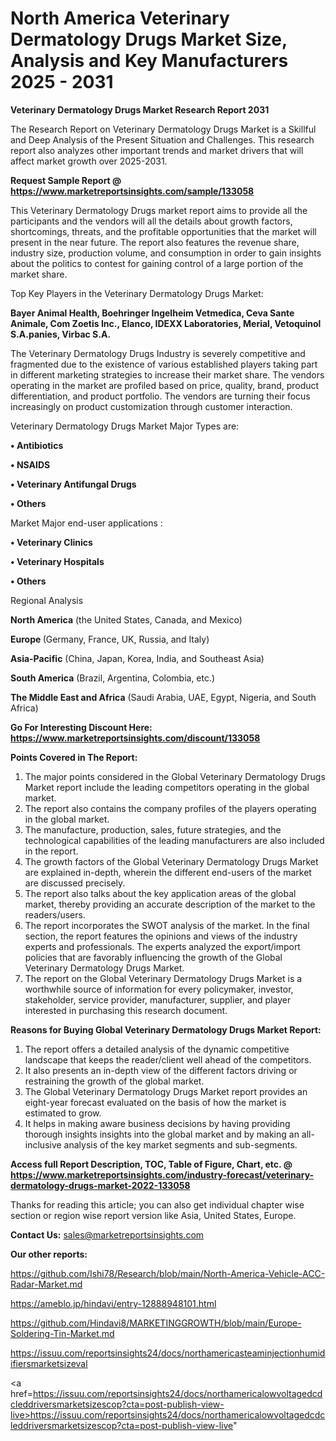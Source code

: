 # North America Veterinary Dermatology Drugs Market Size, Analysis and Key Manufacturers 2025 - 2031

<strong>Veterinary Dermatology Drugs Market Research Report 2031</strong>

The Research Report on Veterinary Dermatology Drugs Market is a Skillful and Deep Analysis of the Present Situation and Challenges. This research report also analyzes other important trends and market drivers that will affect market growth over 2025-2031.

<strong>Request Sample Report @ <a href=https://www.marketreportsinsights.com/sample/133058>https://www.marketreportsinsights.com/sample/133058</a></strong>

This Veterinary Dermatology Drugs market report aims to provide all the participants and the vendors will all the details about growth factors, shortcomings, threats, and the profitable opportunities that the market will present in the near future. The report also features the revenue share, industry size, production volume, and consumption in order to gain insights about the politics to contest for gaining control of a large portion of the market share.

Top Key Players in the Veterinary Dermatology Drugs Market:

<strong>Bayer Animal Health, Boehringer Ingelheim Vetmedica, Ceva Sante Animale, Com Zoetis Inc., Elanco, IDEXX Laboratories, Merial, Vetoquinol S.A.panies, Virbac S.A.</strong>

The Veterinary Dermatology Drugs Industry is severely competitive and fragmented due to the existence of various established players taking part in different marketing strategies to increase their market share. The vendors operating in the market are profiled based on price, quality, brand, product differentiation, and product portfolio. The vendors are turning their focus increasingly on product customization through customer interaction.

Veterinary Dermatology Drugs Market Major Types are:

<strong>• Antibiotics

• NSAIDS

• Veterinary Antifungal Drugs

• Others</strong>

Market Major end-user applications :

<strong>• Veterinary Clinics

• Veterinary Hospitals

• Others</strong>

Regional Analysis

</u><strong><b>North America</b></strong> (the United States, Canada, and Mexico)

<strong><b>Europe </b></strong>(Germany, France, UK, Russia, and Italy)

<strong><b>Asia-Pacific</b></strong> (China, Japan, Korea, India, and Southeast Asia)

<strong><b>South America</b></strong> (Brazil, Argentina, Colombia, etc.)

<strong><b>The Middle East and Africa</b></strong> (Saudi Arabia, UAE, Egypt, Nigeria, and South Africa)

<strong>Go For Interesting Discount Here: <a href=https://www.marketreportsinsights.com/discount/133058>https://www.marketreportsinsights.com/discount/133058</a></strong>

<strong>Points Covered in The Report:</strong>
<ol>
  <li>The major points considered in the Global Veterinary Dermatology Drugs Market report include the leading competitors operating in the global market.</li>
  <li>The report also contains the company profiles of the players operating in the global market.</li>
  <li>The manufacture, production, sales, future strategies, and the technological capabilities of the leading manufacturers are also included in the report.</li>
  <li>The growth factors of the Global Veterinary Dermatology Drugs Market are explained in-depth, wherein the different end-users of the market are discussed precisely.</li>
  <li>The report also talks about the key application areas of the global market, thereby providing an accurate description of the market to the readers/users.</li>
  <li>The report incorporates the SWOT analysis of the market. In the final section, the report features the opinions and views of the industry experts and professionals. The experts analyzed the export/import policies that are favorably influencing the growth of the Global Veterinary Dermatology Drugs Market.</li>
  <li>The report on the Global Veterinary Dermatology Drugs Market is a worthwhile source of information for every policymaker, investor, stakeholder, service provider, manufacturer, supplier, and player interested in purchasing this research document.</li>
</ol>
<strong>Reasons for Buying Global Veterinary Dermatology Drugs Market Report:</strong>

<ol>
  <li>The report offers a detailed analysis of the dynamic competitive landscape that keeps the reader/client well ahead of the competitors.</li>
  <li>It also presents an in-depth view of the different factors driving or restraining the growth of the global market.</li>
  <li>The Global Veterinary Dermatology Drugs Market report provides an eight-year forecast evaluated on the basis of how the market is estimated to grow.</li>
  <li>It helps in making aware business decisions by having providing thorough insights insights into the global market and by making an all-inclusive analysis of the key market segments and sub-segments.</li>
</ol>
<strong>Access full Report Description, TOC, Table of Figure, Chart, etc. @ <a href=https://www.marketreportsinsights.com/industry-forecast/veterinary-dermatology-drugs-market-2022-133058>https://www.marketreportsinsights.com/industry-forecast/veterinary-dermatology-drugs-market-2022-133058</a></strong>


Thanks for reading this article; you can also get individual chapter wise section or region wise report version like Asia, United States, Europe.

<strong>Contact Us:</strong>
sales@marketreportsinsights.com

<strong>Our other reports:</strong>

<a href=https://github.com/Ishi78/Research/blob/main/North-America-Vehicle-ACC-Radar-Market.md>https://github.com/Ishi78/Research/blob/main/North-America-Vehicle-ACC-Radar-Market.md</a>

<a href=https://ameblo.jp/hindavi/entry-12888948101.html>https://ameblo.jp/hindavi/entry-12888948101.html</a>

<a href=https://github.com/Hindavi8/MARKETINGGROWTH/blob/main/Europe-Soldering-Tin-Market.md>https://github.com/Hindavi8/MARKETINGGROWTH/blob/main/Europe-Soldering-Tin-Market.md</a>

<a href=https://issuu.com/reportsinsights24/docs/northamericasteaminjectionhumidifiersmarketsizeval>https://issuu.com/reportsinsights24/docs/northamericasteaminjectionhumidifiersmarketsizeval</a>

<a href=https://issuu.com/reportsinsights24/docs/northamericalowvoltagedcdcleddriversmarketsizescop?cta=post-publish-view-live>https://issuu.com/reportsinsights24/docs/northamericalowvoltagedcdcleddriversmarketsizescop?cta=post-publish-view-live</a>"
